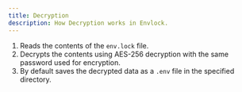 ```yaml
---
title: Decryption
description: How Decryption works in Envlock.
---
```


1. Reads the contents of the `env.lock` file.
2. Decrypts the contents using AES-256 decryption with the same password used for encryption.
3. By default saves the decrypted data as a `.env` file in the specified directory.
